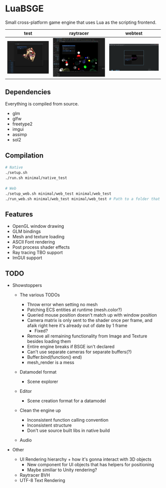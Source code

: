# LuaBSGE

Small cross-platform game engine that uses Lua as the scripting frontend.<br/>

| test                              | raytracer                         | webtest                           |
| --------------------------------- | --------------------------------- | --------------------------------- |
| ![Test project](repo/luabsge.png) | ![Ray tracer](repo/luabsge_2.png) | ![Test project](repo/webtest.png) |

## Dependencies

Everything is compiled from source.

-   glm
-   glfw
-   freetype2
-   imgui
-   assimp
-   sol2

## Compilation

```bash
# Native
./setup.sh
./run.sh minimal/native_test

# Web
./setup_web.sh minimal/web_test minimal/web_test
./run_web.sh minimal/web_test minimal/web_test # Path to a folder that will host the wasm files
```

## Features

-   OpenGL window drawing
-   GLM bindings
-   Mesh and texture loading
-   ASCII Font rendering
-   Post process shader effects
-   Ray tracing TBO support
-   ImGUI support

## TODO

-   Showstoppers

    -   The various TODOs

        -   Throw error when setting no mesh
        -   Patching ECS entities at runtime (mesh.color?)
        -   Queried mouse position doesn't match up with window position
        -   Camera matrix is only sent to the shader once per frame, and afaik right here it's already out of date by 1 frame
            -   Fixed?
        -   Remove all remaining functionality from Image and Texture besides loading them
        -   Entire engine breaks if BSGE isn't declared
        -   Can't use separate cameras for separate buffers(?)
        -   Buffer:bind(function() end)
        -   mesh_render is a mess

    -   Datamodel format
        -   Scene explorer
    -   Editor
        -   Scene creation format for a datamodel
    -   Clean the engine up
        -   Inconsistent function calling convention
        -   Inconsistent structure
        -   Don't use source built libs in native build
    -   Audio

-   Other
    -   UI Rendering hierarchy + how it's gonna interact with 3D objects
        -   New component for UI objects that has helpers for positioning
        -   Maybe similiar to Unity rendering?
    -   Raytracer BVH
    -   UTF-8 Text Rendering
